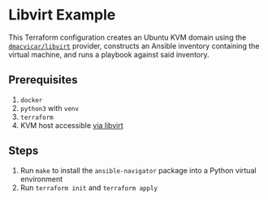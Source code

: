 # Libvirt Example

This Terraform configuration creates an Ubuntu KVM domain using the [`dmacvicar/libvirt`](https://registry.terraform.io/providers/dmacvicar/libvirt/latest/docs) provider, constructs an Ansible inventory containing the virtual machine, and runs a playbook against said inventory.

## Prerequisites

1. `docker`
2. `python3` with `venv`
3. `terraform`
4. KVM host accessible [via libvirt](https://registry.terraform.io/providers/dmacvicar/libvirt/latest/docs#the-connection-uri)

## Steps

1. Run `make` to install the `ansible-navigator` package into a Python virtual environment
2. Run `terraform init` and `terraform apply`
